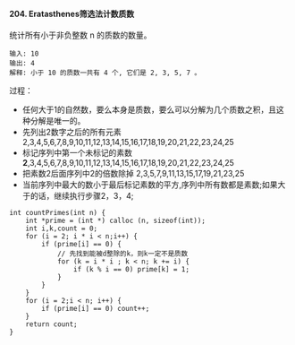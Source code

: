 #### 204. Eratasthenes筛选法计数质数

统计所有小于非负整数 n 的质数的数量。

```
输入: 10
输出: 4
解释: 小于 10 的质数一共有 4 个, 它们是 2, 3, 5, 7 。
```
过程：

* 任何大于1的自然数，要么本身是质数，要么可以分解为几个质数之积，且这种分解是唯一的。
* 先列出2数字之后的所有元素 2,3,4,5,6,7,8,9,10,11,12,13,14,15,16,17,18,19,20,21,22,23,24,25
* 标记序列中第一个未标记的素数 **2**,3,4,5,6,7,8,9,10,11,12,13,14,15,16,17,18,19,20,21,22,23,24,25
* 把素数2后面序列中2的倍数除掉 2,3,5,7,9,11,13,15,17,19,21,23,25
* 当前序列中最大的数小于最后标记素数的平方,序列中所有数都是素数;如果大于的话，继续执行步骤2，3，4;

```
int countPrimes(int n) {
    int *prime = (int *) calloc (n, sizeof(int));
    int i,k,count = 0;
    for (i = 2; i * i < n;i++) {
        if (prime[i] == 0) {
            // 先找到能被d整除的k，则k一定不是质数
            for (k = i * i ; k < n; k += i) {
                if (k % i == 0) prime[k] = 1;
            }
        }
    }
    for (i = 2;i < n; i++) {
        if (prime[i] == 0) count++;
    }
    return count;
}
```
